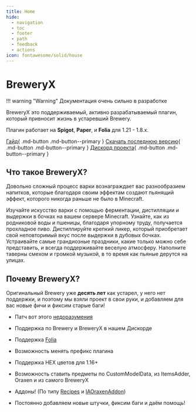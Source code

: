 ```yaml
--- 
title: Home
hide:
  - navigation
  - toc
  - footer
  - path
  - feedback
  - actions
icon: fontawesome/solid/house
---
```


<h1 class="white">  
    Brewery<span class="neon">X</span>
</h1>

!!! warning "Warning"
    Документация очень сильно в разработке

BreweryX это поддерживаемый, активно разрабатываемый плагин, который привносит жизнь в устаревший Brewery.

Плагин работает на **Spigot**, **Paper**, и **Folia** для 1.21 - 1.8.x.

[Гайд](ru/guide/recipies.md){ .md-button .md-button--primary }
[Скачать последнюю версию](https://www.spigotmc.org/resources/breweryx.114777/){ .md-button .md-button--primary }
[Дискорд проекта](https://discord.gg/3FkNaNDnta){ .md-button .md-button--primary }

## Что такое BreweryX?

Довольно сложный процесс варки вознаграждает вас разнообразием напитков, которые благодаря своим эффектам создают пьянящий эффект, которого никогда раньше не было в Minecraft.

Изучайте искусство варки с помощью ферментации, дистилляции и выдержки в бочках на вашем сервере Minecraft. Узнайте, как из родниковой воды и пшеницы, благодаря упорному труду, получается прохладное пиво. Дистиллируйте крепкий ликер, который приобретает свой неповторимый вкус после выдержки в дубовых бочках.
Устраивайте самые грандиозные праздники, какие только можно себе представить, и всегда поддерживайте веселую атмосферу. Наполните таверны смехом и громкой музыкой, в то время как пьяные дерутся на улицах.

## Почему Brewery<span class="neon">X</span>?

Оригинальный Brewery уже **десять лет** как устарел, у него нет поддержки, и поэтому мы взяли проект в свои руки, и добавляем для вас новые фичи и фиксим старые баги!

- Патч вот этого [недоразумения](https://github.com/DieReicheErethons/Brewery/issues/541)

- Поддержка по Brewery и BreweryX в нашем Дискорде

- Поддержка [Folia](https://github.com/PaperMC/Folia)

- Возможность менять префикс плагина

- Поддержка HEX цветов для 1.16+

- Возможность ставить предметы по CustomModelData, из ItemsAdder, Oraxen и из самого BreweryX

- Аддоны! (По типу [Recipes](https://www.spigotmc.org/resources/breweryrecipes-breweryx-addon.114897/) и [IAOraxenAddon](https://www.spigotmc.org/resources/iaoraxenaddon-breweryx-addon.114778/))

- Постоянно добавляем новые штучки, фиксим баги и даём помощь!

<!-- <div class="grid cards" markdown>

- :fontawesome-solid-wine-bottle: Brewing!

    Brew non or alcoholic drinks, that **actually** makes you drunk!

    Create your own awesome drinks, that will have unique effects that depends of brew quality!

- :fontawesome-solid-face-grin-tongue-wink: Drunkness!

    Drunk players will stumble, stutter, get sick and much more!

    Now those parties will get **much** crazier!

- :material-unfold-more-vertical: And so much more!

    Plugins, IA & Oraxen items support, cocktails support and etc! -->